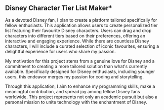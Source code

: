 
## Disney Character Tier List Maker*

<p>As a devoted Disney fan, I plan to create a platform tailored specifically
for fellow enthusiasts. This application allows users to create personalized
tier list featuring their favourite Disney characters. Users can drag and drop
characters into different tiers based on their preferences, offering an 
interactive and engaging experience. While there are countless Disney characters,
I will include a curated selection of iconic favourites, ensuring a delightful 
experience for users who share my passion.</p>

<p>My motivation for this project stems from a genuine love for Disney and a 
commitment to creating a more tailored solution than what's currently available.
Specifically designed for Disney enthusiasts, including younger users, this 
endeavor merges my passion for coding and storytelling. </p>

<p>Through this application, I aim to enhance my programming skills, make a 
meaningful contribution, and spread joy among fellow Disney fans worldwide.
This project represents not only an academic pursuit but also a personal
mission to unite technology with the enchantment of Disney.</p>